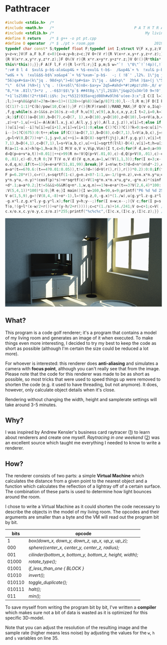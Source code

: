 # Pathtracer

```c++
#include <stdio.h>  /*                                                        */
#include <math.h>   /*                                    P A T H T R A C E R */
#include <stdlib.h> /*                                         My living room */
#define R return    /* $ g++ -o pt pt.cpp                                     */
#define O operator  /* $ ./pt > room.ppm                           2019-07-02 */
typedef char const* S;typedef float F;typedef int I;struct V{F x,y,z;V(F v=0){x=
y=z=v;}V(F a,F b,F c=0){x=a;y=b;z=c;}V O+(V r){R V(x+r.x,y+r.y,z+r.z);}V O*(V r)
{R V(x*r.x,y*r.y,z*r.z);}F O%(V r){R x*r.x+y*r.y+z*r.z;}V O!(){R*this*(1/sqrtf(*
this%*this));}};F A(F l,F r){R l<r?l:r;}I p,m;S w="`!  \"0\"`!`!4p)(,!`#0!0  :l"
":v# 8 l 4  $xul& p-b$-alo&up4& + %$-exul& t-b$-  /&up4&`+ %  !xul& p-b\"1  /&u"
"wd& + %  !xul&$$-b$%`xo&up4``+ %$'%xum~`p-b$-  -; ( !8`' ,l2%. 1\"jq j`98d+v}h"
"56)qx#+$a>(k\"jq . 98d+p\")=6(!p#+$a> 1\"jq . &8d+p\"  2h%4 )$a>(j \"5 . !(d+p"
"\"  6(%4 )%9>(j \"q . !(k+s6l\"6)n8<-$a>y=`2q5=#ahd+*#!z#pz!zhh-,0/ e*s4t8,l$p"
"8,*!m .81l\"3<*z , .-6$3!$$\"p`$ ##4t8g.\"jl,2$1b\"j&qp2{u34rl0 9=!0',k$ &7 4#"
"+1`ls2l0b(!2*rt84l:i$%: }v;*%5}2)935a>qjd08h#w9lh6'u(ee-3:x";I C(I l=1){for(m=0
;l;)++p%8&&p%8!=2?m=(m<<1)+((128>>(p%8))&w[p/8]?1:0),l--:l;R m;}F D(I b,I e=2){R
(C(1)?-1:1)*C(b)/pow(10,C(e));}F r(){R(F)rand()/RAND_MAX;}F Q(V o,I&q){V s=o,l,j
,f,g;while(s.z>1&&s.z<16)s.z-=8;F h,u[9],v[9],a,b,c,x,y,z;I t=2,i=0,k=1;for(p=-1
;k;)if(C())a=D(10),b=D(7),c=D(7, 1),x=D(10),y=D(10),z=D(10),l=s+V(a,b,c),j=V(x,y
,z)+s*-1,u[++i]=-A(A(A(l.x,j.x),A(l.y,j.y)),A(l.z,j.z)),v[i]=t;else if(C())if(C(
))u[i]<u[--i]?u[i]=u[i+1],v[i]=v[i+1]:0;else C()?C()?C()?k=0:s=o:u[i]*=-1:C()?u[
i--]>1?C(675):0:t++;else if(C())a=D(7,1),b=D(8),c=D(7,1),l=V(a,b,c),j=s+l*-1,f=j
,g=l+V(0,D(7))+o*-1,j.y=0,u[++i]=-A(D(8)-sqrtf(j%j),A(f.y,g.y)),v[i]=t;else a=D(
7,1),b=D(4,1),c=D(7,1),l=s+V(a,b,c),u[++i]=sqrtf(l%l)-D(4),v[i]=t;h=u[i];q=v[i];
R(a=11-o.x)<h?q=1,h=a:h;}I M(V o,V v,V&p,V&n){I t,c=0;for(F d,a=0;a<99;a+=d)if((
d=Q(p=o+v*a,t))<0.01||++c>99)R n=!V(Q(p+V(.01,0),c)-d,Q(p+V(0,.01),c)-d,Q(p+V(0,
0,.01),c)-d),t;R 0;}V T(V o,V d){V q,n,e,a=1,w(!V(1,1,3));for(I x=3;x--;){I t=M(
o,d,q,n);if(t==1){e=e+a*V(51,81,99);break;}F i=n%w;t>3?d=d+n*(n%d*-2),o=q+d*0.1,
a=a*(t==6?0.6:(t==4?0.01:0.05)),t!=5?d=!(d+V(r(),r(),r())*0.2):0:0;if(t>1&&t<4){
F p=6.28*r(),c=r(),s=sqrtf(1-c),g=n.z<0?-1:1,u=-1/(g+n.z),v=n.x*n.y*u;d=V(v,g+n.
y*n.y*u,-n.y)*(cosf(p)*s)+n*sqrtf(c)+V(1+g*n.x*n.x*u,g*v,-g*n.x)*(sinf(p)*s);o=q
+d*.1;a=a*0.2;}t!=5&&i>0&&M(q+n*.1,w,q,n)==1?e=e+a*(t==3?V(2,6,4)*100:(t==4?V(1)
:V(5,4,1))*100)*i:0;}R e;}I main(){I w=160,h=90,s=9;printf("P6 %d %d 255 ",w,h);
V o(1,5,9),g=!(V(8,4,-8)+o*-1),l=!V(g.z,0,-g.x)*(1./w),u(g.y*l.z-g.z*l.y,g.z*l.x
-g.x*l.z,g.x*l.y-g.y*l.x);for(I y=h;y--;)for(I x=w;x--;){V c;for(I p=s;p--;)c=c+
T(o,!(g+l*(x-w/2+r())+u*(y-h/2+r())));c=c*(1./s)+14./241;V o=c+1;c=V( //   Joris
c.x/o.x,c.y/o.y,c.z/o.z)*255;printf("%c%c%c",(I)c.x,(I)c.y,(I)c.z);}} //  Hartog
```

![A render generated by the code above](img/render.jpg "My living room")

## What?
This program is a code golf renderer; it's a program that contains a model of my
living room and generates an image of it when executed. To make things
even more interesting, I decided to try my best to keep the code as short as
possible (although I'm certain the size could be reduced a lot more).

For whoever is interested: this renderer does **anti-aliasing** and simulates a
camera with **focus point**, although you can't really see that from the image.
Please note that the code for this renderer was made to be as short as possible,
so most tricks that were used to speed things up were removed to shorten the
code (e.g. it used to have threading, but not anymore). It does, however, only
calculate object details when it's close.

Rendering without changing the width, height and samplerate settings will take
around 3-5 minutes.

## Why?
I was inspired by Andrew Kensler's business card raytracer ([1]) to learn about
renderers and create one myself. *Raytracing in one weekend* ([2]) was an
excellent source which taught me everything I needed to know to write a
renderer.

## How?
The renderer consists of two parts: a simple **Virtual Machine** which calculates
the distance from a given point to the nearest object and a function which
calculates the reflection of a lightray off of a certain surface. The
combination of these parts is used to determine how light bounces around the
room.

I chose to write a Virtual Machine as it could shorten the code necessary to
describe the objects in the model of my living room. The opcodes and their
arguments are smaller than a byte and the VM will read out the program bit by
bit.

| bits   | opcode                                                   |
|--------|----------------------------------------------------------|
| 1      | *box(down_x, down_y, down_z, up_x, up_y, up_z);*         |
| 000    | *sphere(center_x, center_y, center_z, radius);*          |
| 001    | *cilinder(bottom_x, bottom_y, bottom_z, height, width);* |
| 01000  | *rotate_type();*                                         |
| 01001  | *if_less_than_one { BLOCK }*                             |
| 01010  | *invert();*                                              |
| 010110 | *toggle_duplicate();*                                    |
| 010111 | *halt();*                                                |
| 011    | *min();*                                                 |

To save myself from writing the program bit by bit, I've written a **compiler**
which makes sure not a bit of data is wasted as it is optimized for this
specific 3D-model.

Note that you can adjust the resolution of the resulting image and the
sample rate (higher means less noise) by adjusting the values for the `w`, `h`
and `s` variables on line 35.

[1]: http://fabiensanglard.net/rayTracing_back_of_business_card/
[2]: https://github.com/petershirley/raytracinginoneweekend

